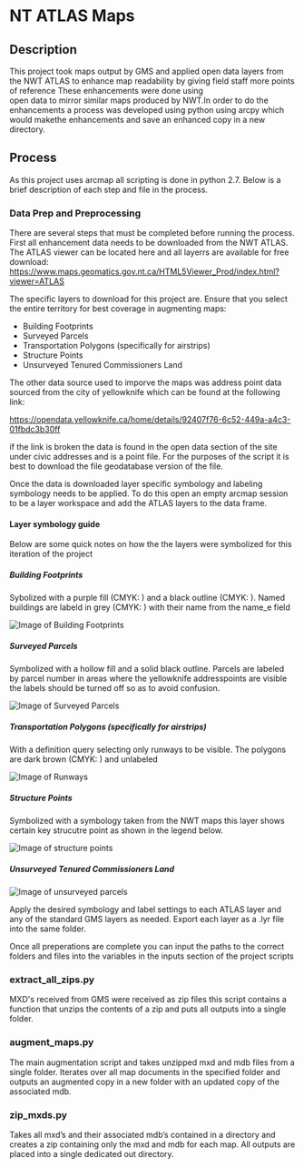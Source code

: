 # NT ATLAS Maps

## Description

This project took maps output by GMS and applied open data layers from the NWT ATLAS to enhance
map readability by giving field staff more points of reference These enhancements were done using  
open data to mirror similar maps produced by NWT.In order to do the enhancements a process was 
developed using python using arcpy which would makethe enhancements and save an enhanced copy 
in a new directory.

## Process

As this project uses arcmap all scripting is done in python 2.7. Below is a brief description of each step
and file in the process.

### Data Prep and Preprocessing

There are several steps that must be completed before running the process. First all enhancement data
needs to be downloaded from the NWT ATLAS. The ATLAS viewer can be located here and all layerrs are available 
for free download: https://www.maps.geomatics.gov.nt.ca/HTML5Viewer_Prod/index.html?viewer=ATLAS  

The specific layers to download for this project are. Ensure that you select the entire territory for best
coverage in augmenting maps:
    
- Building Footprints
- Surveyed Parcels
- Transportation Polygons (specifically for airstrips)
- Structure Points
- Unsurveyed Tenured Commissioners Land

The other data source used to imporve the maps was address point data sourced from the city of yellowknife
which can be found at the following link: 

https://opendata.yellowknife.ca/home/details/92407f76-6c52-449a-a4c3-01fbdc3b30ff

if the link is broken the data is found in the open data section of the site under civic addresses and is a
point file. For the purposes of the script it is best to download the file geodatabase version of the file.

Once the data is downloaded layer specific symbology and labeling symbology needs to be applied. To do this 
open an empty arcmap session to be a layer workspace and add the ATLAS layers to the data frame.

#### Layer symbology guide

Below are some quick notes on how the the layers were symbolized for this iteration of the project

##### Building Footprints

Sybolized with a purple fill (CMYK: ) and a black outline (CMYK: ). Named buildings are labeld in grey 
(CMYK: ) with their name from the name_e field

![Image of Building Footprints](https://github.com/WenkChr/census_mapping_projects/tree/master/nt_augmentation/images/building_footprints.png)

##### Surveyed Parcels

Symbolized with a hollow fill and a solid black outline. Parcels are labeled by parcel number in areas where 
the yellowknife addresspoints are visible the labels should be turned off so as to avoid confusion.

![Image of Surveyed Parcels](https://github.com/WenkChr/census_mapping_projects/tree/master/nt_augmentation/images/surveyed_parcels.png)

##### Transportation Polygons (specifically for airstrips)

With a definition query selecting only runways to be visible. The polygons are dark brown (CMYK: ) and unlabeled

![Image of Runways](https://github.com/WenkChr/census_mapping_projects/tree/master/nt_augmentation/images/tranportation_polygons.png)

##### Structure Points

Symbolized with a symbology taken from the NWT maps this layer shows certain key strucutre point as shown in the legend below.

![Image of structure points](https://github.com/WenkChr/census_mapping_projects/tree/master/nt_augmentation/images/structure_points.png)

##### Unsurveyed Tenured Commissioners Land

![Image of unsurveyed parcels](https://github.com/WenkChr/census_mapping_projects/tree/master/nt_augmentation/images/unsurveyed_parcels.png)

Apply the desired symbology and label settings to each ATLAS layer and any of the standard GMS layers
as needed. Export each layer as a .lyr file into the same folder.

Once all preperations are complete you can input the paths to the correct folders and files into the variables
in the inputs section of the project scripts 

### extract_all_zips.py

MXD's received from GMS were received as zip files this script contains a function that
unzips the contents of a zip and puts all outputs into a single folder.

### augment_maps.py

The main augmentation script and takes unzipped mxd and mdb files from a single folder. Iterates over
all map documents in the specified folder and outputs an augmented copy in a new folder with an
updated copy of the associated mdb.

### zip_mxds.py

Takes all mxd’s and their associated mdb’s contained in a directory and creates a zip containing only the mxd 
and mdb for each map. All outputs are placed into a single dedicated out directory.